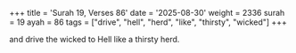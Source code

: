 +++
title = 'Surah 19, Verses 86'
date = '2025-08-30'
weight = 2336
surah = 19
ayah = 86
tags = ["drive", "hell", "herd", "like", "thirsty", "wicked"]
+++

and drive the wicked to Hell like a thirsty herd.